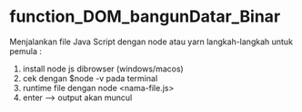 # function_DOM_bangunDatar_Binar

Menjalankan file Java Script dengan node atau yarn
langkah-langkah untuk pemula :
1. install node js dibrowser (windows/macos)
2. cek dengan $node -v pada terminal
3. runtime file dengan node <nama-file.js>
4. enter --> output akan muncul
